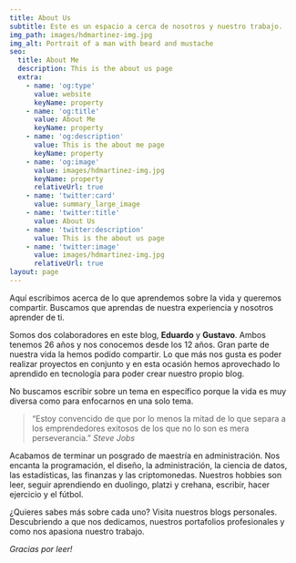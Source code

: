 ```yaml
---
title: About Us
subtitle: Este es un espacio a cerca de nosotros y nuestro trabajo.
img_path: images/hdmartinez-img.jpg
img_alt: Portrait of a man with beard and mustache
seo:
  title: About Me
  description: This is the about us page
  extra:
    - name: 'og:type'
      value: website
      keyName: property
    - name: 'og:title'
      value: About Me
      keyName: property
    - name: 'og:description'
      value: This is the about me page
      keyName: property
    - name: 'og:image'
      value: images/hdmartinez-img.jpg
      keyName: property
      relativeUrl: true
    - name: 'twitter:card'
      value: summary_large_image
    - name: 'twitter:title'
      value: About Us
    - name: 'twitter:description'
      value: This is the about us page
    - name: 'twitter:image'
      value: images/hdmartinez-img.jpg
      relativeUrl: true
layout: page
---
```


Aquí escribimos acerca de lo que aprendemos sobre la vida y queremos compartir. Buscamos que aprendas de nuestra experiencia y nosotros aprender de ti. 

Somos dos colaboradores en este blog, **Eduardo** y **Gustavo**. Ambos tenemos 26 años y nos conocemos desde los 12 años. Gran parte de nuestra vida la hemos podido compartir. Lo que más nos gusta es poder realizar proyectos en conjunto y en esta ocasión hemos aprovechado lo aprendido en tecnología para poder crear nuestro propio blog. 

No buscamos escribir sobre un tema en específico porque la vida es muy diversa como para enfocarnos en una solo tema. 

> “Estoy convencido de que por lo menos la mitad de lo que separa a los emprendedores exitosos de los que no lo son es mera perseverancia.”
<cite>Steve Jobs</cite>

Acabamos de terminar un posgrado de maestría en administración. Nos encanta la programación, el diseño, la administración, la ciencia de datos, las estadísticas, las finanzas y las criptomonedas. Nuestros hobbies son leer, seguir aprendiendo en duolingo, platzi y crehana, escribir, hacer ejercicio y el fútbol.

¿Quieres sabes más sobre cada uno? Visita nuestros blogs personales. Descubriendo a que nos dedicamos, nuestros portafolios profesionales y como nos apasiona nuestro trabajo.

*Gracias por leer!*
